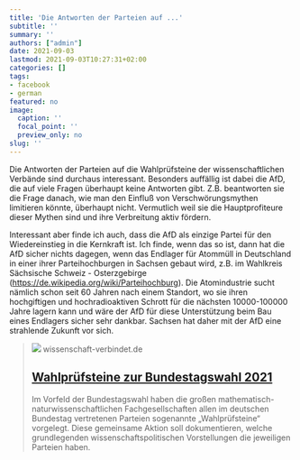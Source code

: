 ```yaml
---
title: 'Die Antworten der Parteien auf ...'
subtitle: ''
summary: ''
authors: ["admin"]
date: 2021-09-03
lastmod: 2021-09-03T10:27:31+02:00
categories: []
tags:
- facebook
- german
featured: no
image:
  caption: ''
  focal_point: ''
  preview_only: no
slug: ''
---
```

Die Antworten der Parteien auf die Wahlprüfsteine der wissenschaftlichen Verbände sind durchaus interessant. Besonders auffällig ist dabei die AfD, die auf viele Fragen überhaupt keine Antworten gibt. Z.B. beantworten sie die Frage danach, wie man den Einfluß von Verschwörungsmythen limitieren könnte, überhaupt nicht.    Vermutlich weil sie die Hauptprofiteure dieser Mythen sind und ihre Verbreitung aktiv fördern.

Interessant aber finde ich auch, dass die AfD als einzige Partei für den Wiedereinstieg in die Kernkraft ist. Ich finde, wenn das so ist, dann hat die AfD sicher nichts dagegen, wenn das Endlager für Atommüll in Deutschland in einer ihrer Parteihochburgen in Sachsen gebaut wird, z.B. im Wahlkreis Sächsische Schweiz - Osterzgebirge (https://de.wikipedia.org/wiki/Parteihochburg). Die Atomindustrie sucht nämlich schon seit 60 Jahren nach einem Standort, wo sie ihren hochgiftigen und hochradioaktiven Schrott für die nächsten 10000-100000 Jahre lagern kann und wäre der AfD für diese Unterstützung beim Bau eines Endlagers sicher sehr dankbar. Sachsen hat daher mit der AfD eine strahlende Zukunft vor sich.
> [![](https://wissenschaft-verbindet.de/logo.png)](https://wissenschaft-verbindet.de/gemeinsame-aktivitaeten/wahlpruefsteine/2021)
> wissenschaft-verbindet.de
> ## [Wahlprüfsteine zur Bundestagswahl 2021](https://wissenschaft-verbindet.de/gemeinsame-aktivitaeten/wahlpruefsteine/2021)
>
>Im Vorfeld der Bundestagswahl haben die großen mathematisch-naturwissenschaftlichen Fachgesellschaften allen im deutschen Bundestag vertretenen Parteien sogenannte „Wahlprüfsteine“ vorgelegt. Diese gemeinsame Aktion soll dokumentieren, welche grundlegenden wissenschaftspolitischen Vorstellungen die jeweiligen Parteien haben.


